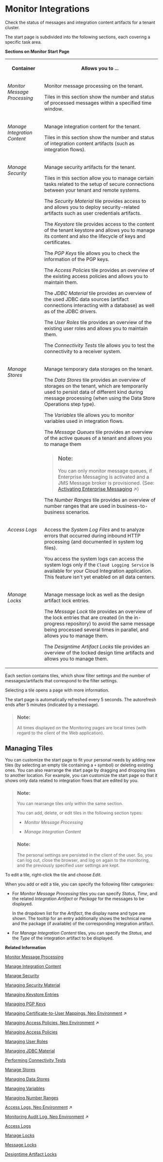 <!-- loio05446d0616d44e1daf821c273b69fcc6 -->

# Monitor Integrations

Check the status of messages and integration content artifacts for a tenant cluster.

The start page is subdivided into the following sections, each covering a specific task area.

**Sections on Monitor Start Page**


<table>
<tr>
<th valign="top">

Container

</th>
<th valign="top">

Allows you to ...

</th>
</tr>
<tr>
<td valign="top">

*Monitor Message Processing* 

</td>
<td valign="top">

Monitor message processing on the tenant.

Tiles in this section show the number and status of processed messages within a specified time window.

</td>
</tr>
<tr>
<td valign="top">

*Manage Integration Content* 

</td>
<td valign="top">

Manage integration content for the tenant.

Tiles in this section show the number and status of integration content artifacts \(such as integration flows\).

</td>
</tr>
<tr>
<td valign="top">

*Manage Security* 

</td>
<td valign="top">

Manage security artifacts for the tenant.

Tiles in this section allow you to manage certain tasks related to the setup of secure connections between your tenant and remote systems.

The *Security Material* tile provides access to and allows you to deploy security-related artifacts such as user credentials artifacts.

The *Keystore* tile provides access to the content of the tenant keystore and allows you to manage its content and also the lifecycle of keys and certificates.

The *PGP Keys* tile allows you to check the information of the PGP keys.

The *Access Policies* tile provides an overview of the existing access policies and allows you to maintain them.

The *JDBC Material* tile provides an overview of the used JDBC data sources \(artifact connections interacting with a database\) as well as of the JDBC drivers.

The *User Roles* tile provides an overview of the existing user roles and allows you to maintain them.

The *Connectivity Tests* tile allows you to test the connectivity to a receiver system.

</td>
</tr>
<tr>
<td valign="top">

*Manage Stores* 

</td>
<td valign="top">

Manage temporary data storages on the tenant.

The *Data Stores* tile provides an overview of storages on the tenant, which are temporarily used to persist data of different kind during message processing \(when using the Data Store Operations step type\).

The *Variables* tile allows you to monitor variables used in integration flows.

The *Message Queues* tile provides an overview of the active queues of a tenant and allows you to manage them

> ### Note:  
> You can only monitor message queues, if Enterprise Messaging is activated and a JMS Message broker is provisioned. \(See: [Activating Enterprise Messaging](https://help.sap.com/viewer/368c481cd6954bdfa5d0435479fd4eaf/Cloud/en-US/a74cddceacb34abb958e817c1f6782d2.html "Activate SAP Event Mesh.") :arrow_upper_right:\)

The *Number Ranges* tile provides an overview of number ranges that are used in business-to-business scenarios.

</td>
</tr>
<tr>
<td valign="top">

*Access Logs* 

</td>
<td valign="top">

Access the *System Log Files* and to analyze errors that occurred during inbound HTTP processing \(and documented in system log files\).

You access the system logs can access the system logs only if the `Cloud Logging Service` is available for your Cloud Integration application. This feature isn't yet enabled on all data centers.

</td>
</tr>
<tr>
<td valign="top">

*Manage Locks* 

</td>
<td valign="top">

Manage message lock as well as the design artifact lock entries.

The *Message Lock* tile provides an overview of the lock entries that are created \(in the in-progress repository\) to avoid the same message being processed several times in parallel, and allows you to manage them.

The *Designtime Artifact Locks* tile provides an overview of the locked design time artifacts and allows you to manage them.

</td>
</tr>
</table>

Each section contains tiles, which show filter settings and the number of messages/artifacts that correspond to the filter settings.

Selecting a tile opens a page with more information.

The start page is automatically refreshed every 5 seconds. The autorefresh ends after 5 minutes \(indicated by a message\).

> ### Note:  
> All times displayed on the Monitoring pages are local times \(with regard to the client of the Web application\).



## Managing Tiles

You can customize the start page to fit your personal needs by adding new tiles \(by selecting an empty tile containing a `+` symbol\) or deleting existing ones. You can also rearrange the start page by dragging and dropping tiles to another location. For example, you can customize the start page so that it shows only data related to integration flows that are edited by you.

> ### Note:  
> You can rearrange tiles only within the same section.
> 
> You can add, delete, or edit tiles in the following section types:
> 
> -   *Monitor Message Processing*
> 
> -   *Manage Integration Content*

> ### Note:  
> The personal settings are persisted in the client of the user. So, you can log out, close the browser, and log on again to the monitoring, and the previously specified user settings are kept.

To edit a tile, right-click the tile and choose *Edit*.

When you add or edit a tile, you can specify the following filter categories:

-   For *Monitor Message Processing* tiles you can specify *Status*, *Time*, and the related *Integration Artifact* or *Package* for the messages to be displayed.

    In the dropdown list for the *Artifact*, the display name and type are shown. The tooltip for an entry additionally shows the technical name and the package \(if available\) of the corresponding integration artifact.

-   For *Manage Integration Content* tiles, you can specify the *Status*, and the *Type* of the integration artifact to be displayed.


**Related Information**  


[Monitor Message Processing](monitor-message-processing-314df3f.md "The message monitor provides an overview of the messages processed on a tenant and allows you to display the details for individual messages.")

[Manage Integration Content](manage-integration-content-09a7223.md "The Manage Integration Content section provides an overview of integration content artifacts, such as integration flows, that have been deployed on the tenant.")

[Manage Security](manage-security-6e7c44c.md "The Manage Security section allows you to manage various kinds of security material (for example, user credentials, keystore entries), and to perform outbound connectivity tests.")

[Managing Security Material](managing-security-material-b8ccb53.md "The Manage Security Material area provides an overview of security-related artifacts.")

[Managing Keystore Entries](managing-keystore-entries-2dc8942.md "The Keystore Monitor allows a tenant administrator to manage the tenant keystore and its entries (X.509 certificates and key pairs).")

[Managing PGP Keys](managing-pgp-keys-cd478a7.md "The PGP Keys monitor allows a tenant administrator to manage the public and private PGP keys.")

[Managing Certificate-to-User Mappings, Neo Environment](https://help.sap.com/viewer/368c481cd6954bdfa5d0435479fd4eaf/Cloud/en-US/88ea2e5336d445f783c194c8d2780d35.html "The Manage Security area provides an overview of security-related artifacts. It also provides access to all certificate-to-user mappings defined for the tenant.") :arrow_upper_right:

[Managing Access Policies, Neo Environment](https://help.sap.com/viewer/368c481cd6954bdfa5d0435479fd4eaf/Cloud/en-US/18f06d4c8c5244d8927c0e2c5dc1c706.html "Specifics for Access Policies in the Neo Environment.") :arrow_upper_right:

[Managing Access Policies](managing-access-policies-7db3c87.md "Specifics for Access Policies in the Cloud Foundry Environment.")

[Managing User Roles](managing-user-roles-4e86f0d.md "The user role monitor allows a tenant administrator to manage user roles which then can be used during inbound authorization of an integration flow execution.")

[Managing JDBC Material](managing-jdbc-material-32ee7cd.md "Learn how JDBC Materials supports SAP Integration Suite for interacting with your database server.")

[Performing Connectivity Tests](performing-connectivity-tests-d5b2fae.md "You can test the connectivity to a receiver system.")

[Manage Stores](manage-stores-59f8e3a.md "The Manage Stores section allows you to manage various temporary data storages on your tenant.")

[Managing Data Stores](managing-data-stores-ac39f1d.md "")

[Managing Variables](managing-variables-ca93653.md "The Variables view allows you to monitor variables used in integration flows.")

[Managing Number Ranges](managing-number-ranges-b6e17fa.md "The topic provides an overview of number ranges related artifacts.")

[Access Logs, Neo Environment](https://help.sap.com/viewer/368c481cd6954bdfa5d0435479fd4eaf/Cloud/en-US/d5a4113e6da14a18838898d769261512.html "The Access Logs section allows you to monitor audit logs (resulting from system changes) and to analyze errors that occurred during inbound HTTP processing (and documented in system log files).") :arrow_upper_right:

[Monitoring Audit Log, Neo Environment](https://help.sap.com/viewer/368c481cd6954bdfa5d0435479fd4eaf/Cloud/en-US/2d6031ffc1aa4af08a03f0444b979667.html "The audit log contains information on system changes. These events can be for example the deployment of an integration flow as well as a configuration change.") :arrow_upper_right:

[Access Logs](access-logs-c1649cd.md "The Access Logs section allows you to monitor and to analyze errors that occurred during inbound HTTP processing (and documented in system log files)")

[Manage Locks](manage-locks-e3fb788.md "The Manage Locks section lets you manage various locked entities on your tenant.")

[Message Locks](message-locks-bce9ae0.md "This section allows you to display and manage lock entries that are created (in the in-progress repository) to avoid the same message being processed several times in parallel (for example, by different runtime nodes).")

[Designtime Artifact Locks](designtime-artifact-locks-5b3ecb8.md "As tenant administrators, use this self-service capability to view and unlock the integration artifacts and packages in the tenant that are locked by the users of the tenant.")

